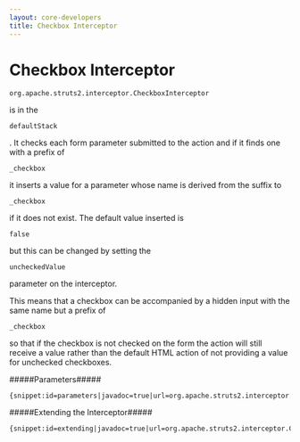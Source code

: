 ```yaml
---
layout: core-developers
title: Checkbox Interceptor
---
```


# Checkbox Interceptor



~~~~~~~
org.apache.struts2.interceptor.CheckboxInterceptor
~~~~~~~
 is in the 

~~~~~~~
defaultStack
~~~~~~~
\. It checks each form parameter submitted to the action and if it finds one with a prefix of 

~~~~~~~
_checkbox
~~~~~~~
 it inserts a value for a parameter whose name is derived from the suffix to 

~~~~~~~
_checkbox
~~~~~~~
 if it does not exist\. The default value inserted is 

~~~~~~~
false
~~~~~~~
 but this can be changed by setting the 

~~~~~~~
uncheckedValue
~~~~~~~
 parameter on the interceptor\.

This means that a checkbox can be accompanied by a hidden input with the same name but a prefix of 

~~~~~~~
_checkbox
~~~~~~~
 so that if the checkbox is not checked on the form the action will still receive a value rather than the default HTML action of not providing a value for unchecked checkboxes\.

#####Parameters#####



~~~~~~~
{snippet:id=parameters|javadoc=true|url=org.apache.struts2.interceptor.CheckboxInterceptor}
~~~~~~~

#####Extending the Interceptor#####



~~~~~~~
{snippet:id=extending|javadoc=true|url=org.apache.struts2.interceptor.CheckboxInterceptor}
~~~~~~~
